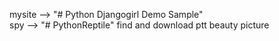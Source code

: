 mysite  -->  "# Python Djangogirl Demo Sample"  
spy     -->  "# PythonReptile" find and download ptt beauty picture 
